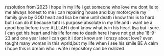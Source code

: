 resolution from 2023
i hope in my life i get someone who love me dont lie to me always honest to me
i can repairing house and buy motorcycle
my family give by GOD healt
and lisa be mine until death
i know this is to hard but i can do it because taht is purpose absolute in my life
 and i want be a good boy before i see ALLLAH
 i dont know what is in his heart lisa but i sure i can get his heart and his life for me to death
 here i have not get she 18-9-23 and one year later i can get it
 i dont know am i crazy about love? even tought many woman in this wprld,but my life when i see his smile BE A calm
 i hope this is dream who i write i repository can be realized
